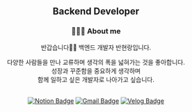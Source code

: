 <div align="center">
  
## Backend Developer

### 💁🏻‍♀️ About me
반갑습니다🙌🏻 백엔드 개발자 반현랑입니다.</br>

다양한 사람들을 만나 교류하며 생각의 폭을 넓혀가는 것을 좋아합니다. </br>
성장과 꾸준함을 중요하게 생각하며 </br>
함께 일하고 싶은 개발자로 나아가고 싶습니다.</br></br>

[![Notion Badge](https://img.shields.io/badge/-Resume-000000?style=flat-square&logo=Notion&logoColor=white)](https://www.notion.so/96b88c10967a4149b5dd558ee00cc778)
[![Gmail Badge](https://img.shields.io/badge/-Gmail-c14438?style=flat-square&logo=Gmail&logoColor=white&link=mailto:shl7683@gmail.com)](mailto:hyunlang.ban@gmail.com)
[![Velog Badge](https://img.shields.io/badge/-Blog-20C997?style=flat-square&logo=Velog&logoColor=white&l)](https://velog.io/@langssi)

</div>


<!--
**HyunlangBan/HyunlangBan** is a ✨ _special_ ✨ repository because its `README.md` (this file) appears on your GitHub profile.

Here are some ideas to get you started:

- 🔭 I’m currently working on ...
- 🌱 I’m currently learning ...
- 👯 I’m looking to collaborate on ...
- 🤔 I’m looking for help with ...
- 💬 Ask me about ...
- 📫 How to reach me: ...
- 😄 Pronouns: ...
- ⚡ Fun fact: ...
-->
